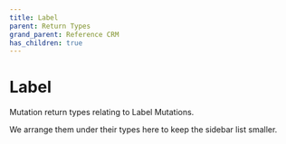 ```yaml
---
title: Label
parent: Return Types
grand_parent: Reference CRM
has_children: true
---
```


# Label

Mutation return types relating to Label Mutations.

We arrange them under their types here to keep the sidebar list smaller.

